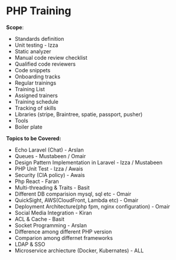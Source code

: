# PHP Training

<b>Scope</b>:
- Standards definition
- Unit testing - Izza
- Static analyzer
- Manual code review checklist
- Qualified code reviewers
- Code snippets
- Onboarding tracks
- Regular trainings 
- Training List
- Assigned trainers
- Training schedule 
- Tracking of skills
- Libraries (stripe, Braintree, spatie, passport, pusher)
- Tools
- Boiler plate 


<b>Topics to be Covered:</b>
- Echo Laravel (Chat)  -  Arslan
- Queues - Mustabeen / Omair
- Design Pattern Implementation in Laravel - Izza / Mustabeen
- PHP Unit Test - Izza / Awais
- Security (CIA policy) - Awais
- Php React - Faran
- Multi-threading & Traits -  Basit
- Different DB comparision mysql, sql etc - Omair
- QuickSight, AWS(CloudFront, Lambda etc) - Omair
- Deployment Architecture(php fpm, nginx configuration) - Omair
- Social Media Integration - Kiran
- ACL & Cache - Basit
- Socket Programming - Arslan
- Difference among different PHP version
- Comparion among differnet frameworks
- LDAP & SSO
- Microservice archiecture (Docker, Kubernates) - ALL
